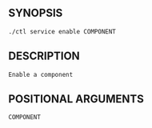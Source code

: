 ## SYNOPSIS
    ./ctl service enable COMPONENT
 
## DESCRIPTION
    Enable a component
 
## POSITIONAL ARGUMENTS
    COMPONENT
